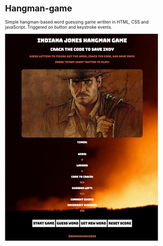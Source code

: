 # Hangman-game

Simple hangman-based word guessing game written in HTML, CSS and javaScript. Triggered on button and keystroke events.

![Screenshot](/assets/images/gameScreenshot.png)
